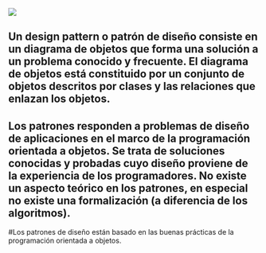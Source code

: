 ![](http://previews.123rf.com/images/roxanabalint/roxanabalint1502/roxanabalint150200120/36355280-Archivado-grunge-sello-de-goma-en-el-fondo-blanco-ilustraci-n-vectorial-Foto-de-archivo.jpg)


## Un design pattern o patrón de diseño consiste en un diagrama de objetos que forma una solución a un problema conocido y frecuente. El diagrama de objetos está constituido por un conjunto de objetos descritos por clases y las relaciones que enlazan los objetos.

## Los patrones responden a problemas de diseño de aplicaciones en el marco de la programación orientada a objetos. Se trata de soluciones conocidas y probadas cuyo diseño proviene de la experiencia de los programadores. No existe un aspecto teórico en los patrones, en especial no existe una formalización (a diferencia de los algoritmos).

#Los patrones de diseño están basado en las buenas prácticas de la programación orientada a objetos.
